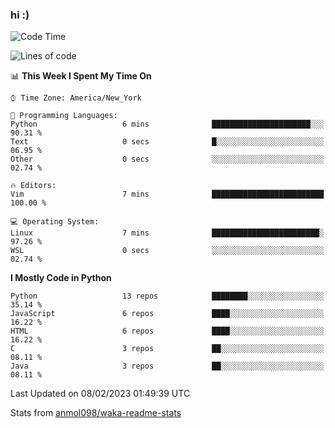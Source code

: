 ### hi :)

<!--START_SECTION:waka-->
![Code Time](http://img.shields.io/badge/Code%20Time-952%20hrs%2036%20mins-blue)

![Lines of code](https://img.shields.io/badge/From%20Hello%20World%20I%27ve%20Written-601%20Thousand%20lines%20of%20code-blue)

📊 **This Week I Spent My Time On** 

```text
⌚︎ Time Zone: America/New_York

💬 Programming Languages: 
Python                   6 mins              ██████████████████████░░░   90.31 % 
Text                     0 secs              █░░░░░░░░░░░░░░░░░░░░░░░░   06.95 % 
Other                    0 secs              ░░░░░░░░░░░░░░░░░░░░░░░░░   02.74 % 

🔥 Editors: 
Vim                      7 mins              █████████████████████████   100.00 % 

💻 Operating System: 
Linux                    7 mins              ████████████████████████░   97.26 % 
WSL                      0 secs              ░░░░░░░░░░░░░░░░░░░░░░░░░   02.74 % 

```

**I Mostly Code in Python** 

```text
Python                   13 repos            ████████░░░░░░░░░░░░░░░░░   35.14 % 
JavaScript               6 repos             ████░░░░░░░░░░░░░░░░░░░░░   16.22 % 
HTML                     6 repos             ████░░░░░░░░░░░░░░░░░░░░░   16.22 % 
C                        3 repos             ██░░░░░░░░░░░░░░░░░░░░░░░   08.11 % 
Java                     3 repos             ██░░░░░░░░░░░░░░░░░░░░░░░   08.11 % 

```



 Last Updated on 08/02/2023 01:49:39 UTC
<!--END_SECTION:waka-->

Stats from [anmol098/waka-readme-stats](https://github.com/anmol098/waka-readme-stats)